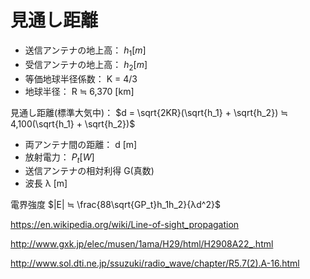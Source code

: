 # 見通し距離
- 送信アンテナの地上高： $h_1 [m]$
- 受信アンテナの地上高： $h_2 [m]$
- 等価地球半径係数： K = 4/3
- 地球半径： R ≒ 6,370 [km]

見通し距離(標準大気中)： $d = \sqrt{2KR}(\sqrt{h_1} + \sqrt{h_2}) ≒ 4,100(\sqrt{h_1} + \sqrt{h_2})$



- 両アンテナ間の距離： d [m]
- 放射電力： $P_t [W]$
- 送信アンテナの相対利得 G(真数)
- 波長 λ [m]

電界強度 $|E| ≒ \frac{88\sqrt{GP_t}h_1h_2}{λd^2}$

https://en.wikipedia.org/wiki/Line-of-sight_propagation

http://www.gxk.jp/elec/musen/1ama/H29/html/H2908A22_.html

http://www.sol.dti.ne.jp/ssuzuki/radio_wave/chapter/R5.7(2).A-16.html


